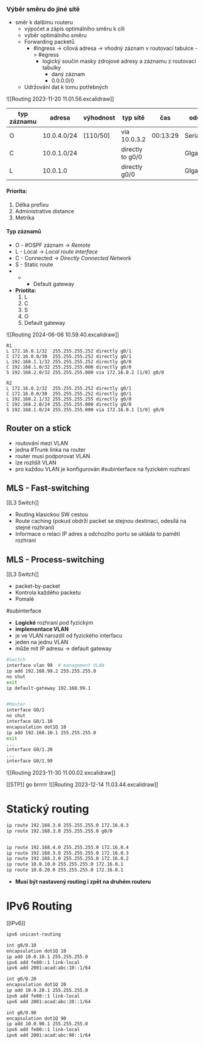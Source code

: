 ### Výběr směru do jiné sítě
- směr k dalšímu routeru
	- výpočet a zápis optimálního směru k cíli
	- výběr optimálního směru
	- Forwarding packetů
		- #ingress -> cílová adresa -> vhodný záznam v routovací tabulce -> #egress
			- logický součin masky zdrojové adresy a záznamu z routovací tabulky
				- daný záznam
				- 0.0.0.0/0
	- Udržování dat k tomu potřebných

![[Routing 2023-11-20 11.01.56.excalidraw]]

| typ záznamu | adresa      | výhodnost | typ sítě         | čas      | odchozí interface    |
| ----------- | ----------- | --------- | ---------------- | -------- | -------------------- |
| O           | 10.0.4.0/24 | [110/50]  | via 10.0.3.2     | 00:13:29 | Serial 0/1           |
| C           | 10.0.1.0/24 |           | directly to g0/0 |          | GIgabitEthernet0/0/0 |
| L           | 10.0.1.0    |           | directly g0/0    |          | GIgabitEthernet0/0/0 |
#### Priorita:
1. Délka prefixu
2. Administrative distance
3. Metrika

#### Typ záznamů
- O - #OSPF záznam -> *Remote*
- L - Local -> *Local route interface*
- C - Connected -> *Directly Connected Network*
- S - Static route
- * - Default gateway
- **Priotita:**
	1. L
	2. C
	3. S
	4. O
	5. Default gateway

![[Routing 2024-06-06 10.59.40.excalidraw]]

```
R1
L 172.16.0.1/32  255.255.255.252 directly g0/1
C 172.16.0.0/30  255.255.255.252 directly g0/1
L 192.168.1.1/32 255.255.255.252 directly g0/0
C 192.168.1.0/32 255.255.255.000 directly g0/0
S 192.168.2.0/32 255.255.255.000 via 172.16.0.2 [1/0] g0/0

R2
L 172.16.0.2/32  255.255.255.252 directly g0/1
C 172.16.0.0/30  255.255.255.252 directly g0/1
L 192.168.2.1/32 255.255.255.255 directly g0/0
C 192.168.2.0/24 255.255.255.000 directly g0/0
S 192.168.1.0/24 255.255.255.000 via 172.16.0.1 [1/0] g0/0
```
## Router on a stick
- routování mezi VLAN
- jedna #Trunk linka na router
- router musí podporovat VLAN
- lze rozlišit VLAN
- pro každou VLAN je konfigurován #subinterface na fyzickém rozhraní

## MLS - Fast-switching
[[L3 Switch]]
- Routing klasickou SW cestou 
- Route caching (pokud obdrží packet se stejnou destinací, odesílá na stejné rozhraní)
- Informace o relaci IP adres a odchozího portu se ukládá to paměti rozhraní

## MLS - Process-switching
[[L3 Switch]]
- packet-by-packet
- Kontrola každého packetu
- Pomalé 


#subinterface 
- **Logické** rozhraní pod fyzickým
- **implementace VLAN**
- je ve VLAN narozdíl od fyzického interfacu
- jeden na jednu VLAN
- může mít IP adresu -> default gateway
```sh
#Switch
interface vlan 99  # management VLAN
ip add 192.168.99.2 255.255.255.0
no shut
exit
ip default-gateway 192.168.99.1


#Router
interface G0/1
no shut
interface G0/1.10
encapsulation dot1Q 10
ip add 192.168.10.1 255.255.255.0
exit
...
interface G0/1.20
...
interface G0/1.99
```
![[Routing 2023-11-30 11.00.02.excalidraw]]

[[STP]] go brrrrr
![[Routing 2023-12-14 11.03.44.excalidraw]]

# Statický routing
```sh
ip route 192.168.3.0 255.255.255.0 172.16.0.3
ip route 192.168.3.0 255.255.255.0 g0/0


ip route 192.168.4.0 255.255.255.0 172.16.0.4  
ip route 192.168.3.0 255.255.255.0 172.16.0.3  
ip route 192.168.2.0 255.255.255.0 172.16.0.2  
ip route 10.0.10.0 255.255.255.0 172.16.0.1  
ip route 10.0.20.0 255.255.255.0 172.16.0.1
```
- **Musí být nastavený routing i zpět na druhém routeru**

# IPv6 Routing
[[IPv6]]
```sh
ipv6 unicast-routing

int g0/0.10
encapsulation dot1Q 10
ip add 10.0.10.1 255.255.255.0
ipv6 add fe80::1 link-local 
ipv6 add 2001:acad:abc:10::1/64

int g0/0.20
encapsulation dot1Q 20
ip add 10.0.20.1 255.255.255.0
ipv6 add fe80::1 link-local 
ipv6 add 2001:acad:abc:20::1/64

int g0/0.90
encapsulation dot1Q 90
ip add 10.0.90.1 255.255.255.0
ipv6 add fe80::1 link-local 
ipv6 add 2001:acad:abc:90::1/64
```